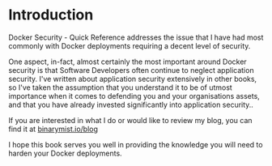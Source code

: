 # Introduction

Docker Security - Quick Reference addresses the issue that I have had most commonly with Docker deployments requiring a decent level of security.

One aspect, in-fact, almost certainly the most important around Docker security is that Software Developers often continue to neglect application security. I've written about application security extensively in other books, so I've taken the assumption that you understand it to be of utmost importance when it comes to defending you and your organisations assets, and that you have already invested significantly into application security..

If you are interested in what I do or would like to review my blog, you can find it at [binarymist.io/blog](https://binarymist.io/blog)

I hope this book serves you well in providing the knowledge you will need to harden your Docker deployments.